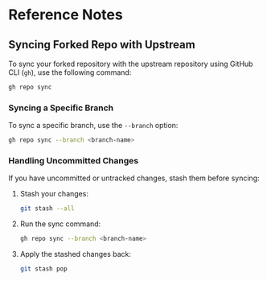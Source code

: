 # Reference Notes

## Syncing Forked Repo with Upstream

To sync your forked repository with the upstream repository using GitHub CLI (`gh`), use the following command:

```sh
gh repo sync
```

### Syncing a Specific Branch

To sync a specific branch, use the `--branch` option:

```sh
gh repo sync --branch <branch-name>
```

### Handling Uncommitted Changes

If you have uncommitted or untracked changes, stash them before syncing:

1. Stash your changes:

   ```sh
   git stash --all
   ```

2. Run the sync command:

   ```sh
   gh repo sync --branch <branch-name>
   ```

3. Apply the stashed changes back:
   ```sh
   git stash pop
   ```

